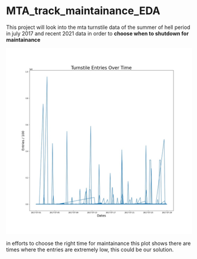 # MTA_track_maintainance_EDA

This project will look into the mta turnstile data of the summer of hell period in july 2017 and recent 2021 data in order to **choose when to shutdown for maintainance**


![alt text](test.jpg)


in efforts to choose the right time for maintainance this plot shows there are times where the entries are extremely low, this could be our solution.
